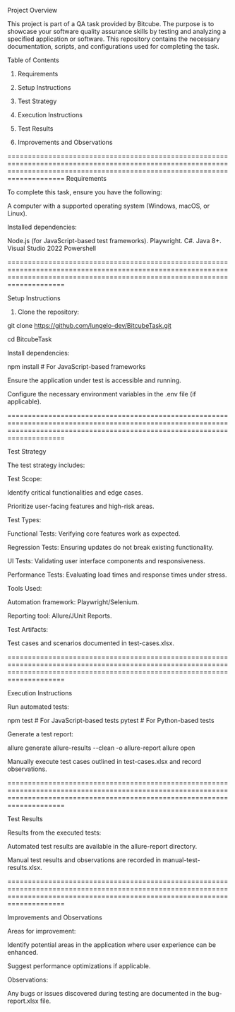 Project Overview

This project is part of a QA task provided by Bitcube. The purpose is to showcase your software quality assurance skills by testing and analyzing a specified application or software. This repository contains the necessary documentation, scripts, and configurations used for completing the task.

Table of Contents

1. Requirements

2. Setup Instructions

3. Test Strategy

4. Execution Instructions

5. Test Results

6. Improvements and Observations


   
================================================================================================================================================================================
Requirements

To complete this task, ensure you have the following:

A computer with a supported operating system (Windows, macOS, or Linux).

Installed dependencies:

Node.js (for JavaScript-based test frameworks).
Playwright.
C#.
Java 8+.
Visual Studio 2022
Powershell



================================================================================================================================================================================

Setup Instructions

1. Clone the repository:

git clone https://github.com/lungelo-dev/BitcubeTask.git

cd BitcubeTask

Install dependencies:

npm install   # For JavaScript-based frameworks


Ensure the application under test is accessible and running.

Configure the necessary environment variables in the .env file (if applicable).


================================================================================================================================================================================

Test Strategy

The test strategy includes:

Test Scope:

Identify critical functionalities and edge cases.

Prioritize user-facing features and high-risk areas.

Test Types:

Functional Tests: Verifying core features work as expected.

Regression Tests: Ensuring updates do not break existing functionality.

UI Tests: Validating user interface components and responsiveness.

Performance Tests: Evaluating load times and response times under stress.

Tools Used:

Automation framework: Playwright/Selenium.

Reporting tool: Allure/JUnit Reports.

Test Artifacts:

Test cases and scenarios documented in test-cases.xlsx.


================================================================================================================================================================================


Execution Instructions

Run automated tests:

npm test  # For JavaScript-based tests
pytest    # For Python-based tests

Generate a test report:

allure generate allure-results --clean -o allure-report
allure open

Manually execute test cases outlined in test-cases.xlsx and record observations.


================================================================================================================================================================================

Test Results

Results from the executed tests:

Automated test results are available in the allure-report directory.

Manual test results and observations are recorded in manual-test-results.xlsx.


================================================================================================================================================================================

Improvements and Observations

Areas for improvement:

Identify potential areas in the application where user experience can be enhanced.

Suggest performance optimizations if applicable.

Observations:

Any bugs or issues discovered during testing are documented in the bug-report.xlsx file.
